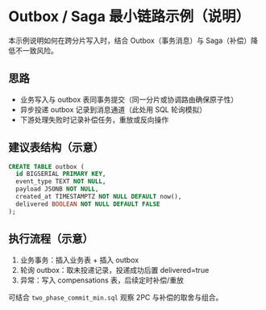 # Outbox / Saga 最小链路示例（说明）

本示例说明如何在跨分片写入时，结合 Outbox（事务消息）与 Saga（补偿）降低不一致风险。

## 思路

- 业务写入与 outbox 表同事务提交（同一分片或协调路由确保原子性）
- 异步投递 outbox 记录到消息通道（此处用 SQL 轮询模拟）
- 下游处理失败时记录补偿任务，重放或反向操作

## 建议表结构（示意）

```sql
CREATE TABLE outbox (
  id BIGSERIAL PRIMARY KEY,
  event_type TEXT NOT NULL,
  payload JSONB NOT NULL,
  created_at TIMESTAMPTZ NOT NULL DEFAULT now(),
  delivered BOOLEAN NOT NULL DEFAULT FALSE
);
```

## 执行流程（示意）

1. 业务事务：插入业务表 + 插入 outbox
2. 轮询 outbox：取未投递记录，投递成功后置 delivered=true
3. 异常：写入 compensations 表，后续定时补偿/重放

可结合 `two_phase_commit_min.sql` 观察 2PC 与补偿的取舍与组合。
